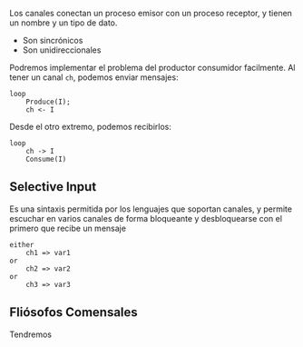 Los canales conectan un proceso emisor con un proceso receptor, y tienen un nombre y un tipo de dato.

- Son sincrónicos
- Son unidireccionales

Podremos implementar el problema del productor consumidor facilmente. Al tener un canal `ch`, podemos enviar mensajes:

```
loop
	Produce(I);
	ch <- I
```

Desde el otro extremo, podemos recibirlos:

```
loop
	ch -> I
	Consume(I)
```

## Selective Input

Es una sintaxis permitida por los lenguajes que soportan canales, y permite escuchar en varios canales de forma bloqueante y desbloquearse con el primero que recibe un mensaje

```
either
	ch1 => var1
or
	ch2 => var2
or
	ch3 => var3
```

## Fliósofos Comensales

Tendremos 